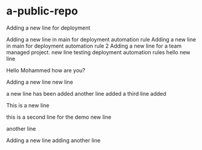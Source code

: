 # a-public-repo

Adding a new line for deployment

Adding a new line in main for deployment automation rule
Adding a new line in main for deployment automation rule 2
Adding a new line for a team managed project.
new line testing deployment automation rules
hello new line

Hello Mohammed
how are you?

Adding a new line
new line

a new line has been added
another line added
a third line added

This is a new line

this is a second line for the demo
new line

another line

Adding a new line
 adding another line
 